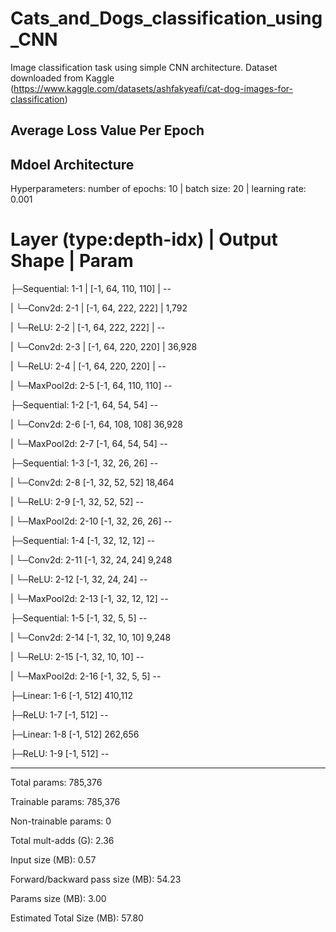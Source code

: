 # Cats_and_Dogs_classification_using_CNN
Image classification task using simple CNN architecture. 
Dataset downloaded from Kaggle (https://www.kaggle.com/datasets/ashfakyeafi/cat-dog-images-for-classification)

## Average Loss Value Per Epoch

## Mdoel Architecture
Hyperparameters: number of epochs: 10 | batch size: 20 | learning rate: 0.001

Layer (type:depth-idx)           |        Output Shape  |            Param 
==========================================================================================
├─Sequential: 1-1                  |      [-1, 64, 110, 110]   |     --

|    └─Conv2d: 2-1                  |     [-1, 64, 222, 222]     |   1,792

|    └─ReLU: 2-2               |          [-1, 64, 222, 222]     |   --

|    └─Conv2d: 2-3                 |      [-1, 64, 220, 220]     |   36,928

|    └─ReLU: 2-4             |            [-1, 64, 220, 220]    |    --

|    └─MaxPool2d: 2-5                    [-1, 64, 110, 110]        --

├─Sequential: 1-2                        [-1, 64, 54, 54]          --

|    └─Conv2d: 2-6                       [-1, 64, 108, 108]        36,928

|    └─MaxPool2d: 2-7                    [-1, 64, 54, 54]          --

├─Sequential: 1-3                        [-1, 32, 26, 26]          --

|    └─Conv2d: 2-8                       [-1, 32, 52, 52]          18,464

|    └─ReLU: 2-9                         [-1, 32, 52, 52]          --

|    └─MaxPool2d: 2-10                   [-1, 32, 26, 26]          --

├─Sequential: 1-4                        [-1, 32, 12, 12]          --

|    └─Conv2d: 2-11                      [-1, 32, 24, 24]          9,248

|    └─ReLU: 2-12                        [-1, 32, 24, 24]          --

|    └─MaxPool2d: 2-13                   [-1, 32, 12, 12]          --

├─Sequential: 1-5                        [-1, 32, 5, 5]            --

|    └─Conv2d: 2-14                      [-1, 32, 10, 10]          9,248

|    └─ReLU: 2-15                        [-1, 32, 10, 10]          --

|    └─MaxPool2d: 2-16                   [-1, 32, 5, 5]            --

├─Linear: 1-6                            [-1, 512]                 410,112

├─ReLU: 1-7                              [-1, 512]                 --

├─Linear: 1-8                            [-1, 512]                 262,656

├─ReLU: 1-9                              [-1, 512]                 --

-----------------------------------------------------------------------------

Total params: 785,376

Trainable params: 785,376

Non-trainable params: 0

Total mult-adds (G): 2.36


Input size (MB): 0.57

Forward/backward pass size (MB): 54.23

Params size (MB): 3.00

Estimated Total Size (MB): 57.80

